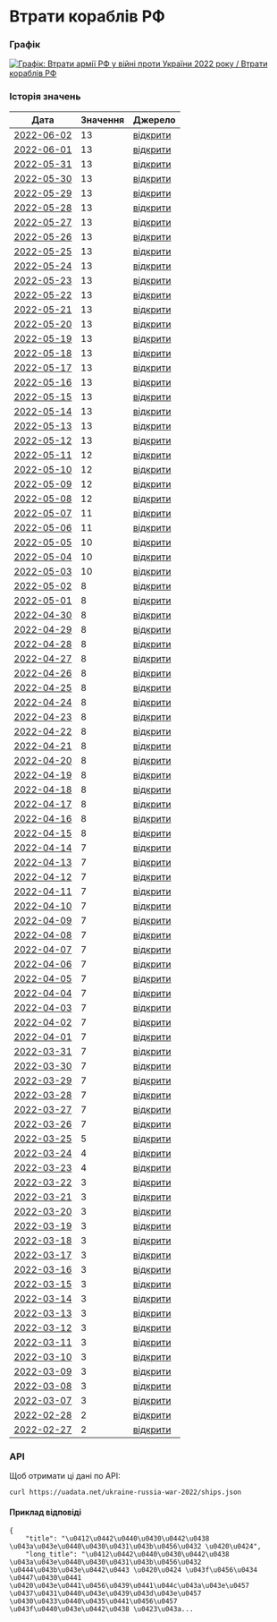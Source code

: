 # Втрати кораблів РФ
### Графік
[ ![Графік: Втрати армії РФ у війні проти України 2022 року / Втрати кораблів РФ](https://uadata.net/screen?459489&u=%2Fukraine-russia-war-2022%2Fships) ](https://uadata.net/ukraine-russia-war-2022/ships)

### Історія значень
| Дата | Значення | Джерело |
|---|---|---|
| [2022-06-02](https://uadata.net/ukraine-russia-war-2022/ships/2022-06-02+10%3A00%3A00) | 13 | [відкрити](https://facebook.com/MinistryofDefence.UA/posts/329486966030429) |
| [2022-06-01](https://uadata.net/ukraine-russia-war-2022/ships/2022-06-01+10%3A00%3A00) | 13 | [відкрити](https://facebook.com/MinistryofDefence.UA/posts/328827909429668) |
| [2022-05-31](https://uadata.net/ukraine-russia-war-2022/ships/2022-05-31+10%3A00%3A00) | 13 | [відкрити](https://facebook.com/MinistryofDefence.UA/posts/328150559497403) |
| [2022-05-30](https://uadata.net/ukraine-russia-war-2022/ships/2022-05-30+10%3A00%3A00) | 13 | [відкрити](https://facebook.com/MinistryofDefence.UA/posts/327404262905366) |
| [2022-05-29](https://uadata.net/ukraine-russia-war-2022/ships/2022-05-29+10%3A00%3A00) | 13 | [відкрити](https://facebook.com/MinistryofDefence.UA/posts/326713502974442) |
| [2022-05-28](https://uadata.net/ukraine-russia-war-2022/ships/2022-05-28+10%3A00%3A00) | 13 | [відкрити](https://facebook.com/MinistryofDefence.UA/posts/326058036373322) |
| [2022-05-27](https://uadata.net/ukraine-russia-war-2022/ships/2022-05-27+10%3A00%3A00) | 13 | [відкрити](https://facebook.com/MinistryofDefence.UA/posts/325393826439743) |
| [2022-05-26](https://uadata.net/ukraine-russia-war-2022/ships/2022-05-26+10%3A00%3A00) | 13 | [відкрити](https://facebook.com/MinistryofDefence.UA/posts/324733996505726) |
| [2022-05-25](https://uadata.net/ukraine-russia-war-2022/ships/2022-05-25+10%3A00%3A00) | 13 | [відкрити](https://facebook.com/MinistryofDefence.UA/posts/324046629907796) |
| [2022-05-24](https://uadata.net/ukraine-russia-war-2022/ships/2022-05-24+10%3A00%3A00) | 13 | [відкрити](https://facebook.com/MinistryofDefence.UA/posts/323330949979364) |
| [2022-05-23](https://uadata.net/ukraine-russia-war-2022/ships/2022-05-23+10%3A00%3A00) | 13 | [відкрити](https://facebook.com/MinistryofDefence.UA/posts/322634696715656) |
| [2022-05-22](https://uadata.net/ukraine-russia-war-2022/ships/2022-05-22+10%3A00%3A00) | 13 | [відкрити](https://facebook.com/MinistryofDefence.UA/posts/322008163444976) |
| [2022-05-21](https://uadata.net/ukraine-russia-war-2022/ships/2022-05-21+10%3A00%3A00) | 13 | [відкрити](https://facebook.com/MinistryofDefence.UA/posts/321331463512646) |
| [2022-05-20](https://uadata.net/ukraine-russia-war-2022/ships/2022-05-20+10%3A00%3A00) | 13 | [відкрити](https://facebook.com/MinistryofDefence.UA/posts/320544770257982) |
| [2022-05-19](https://uadata.net/ukraine-russia-war-2022/ships/2022-05-19+10%3A00%3A00) | 13 | [відкрити](https://facebook.com/MinistryofDefence.UA/posts/319793926999733) |
| [2022-05-18](https://uadata.net/ukraine-russia-war-2022/ships/2022-05-18+10%3A00%3A00) | 13 | [відкрити](https://facebook.com/MinistryofDefence.UA/posts/319083897070736) |
| [2022-05-17](https://uadata.net/ukraine-russia-war-2022/ships/2022-05-17+10%3A00%3A00) | 13 | [відкрити](https://facebook.com/MinistryofDefence.UA/posts/318439933801799) |
| [2022-05-16](https://uadata.net/ukraine-russia-war-2022/ships/2022-05-16+10%3A00%3A00) | 13 | [відкрити](https://facebook.com/MinistryofDefence.UA/posts/317778330534626) |
| [2022-05-15](https://uadata.net/ukraine-russia-war-2022/ships/2022-05-15+10%3A00%3A00) | 13 | [відкрити](https://facebook.com/MinistryofDefence.UA/posts/317094773936315) |
| [2022-05-14](https://uadata.net/ukraine-russia-war-2022/ships/2022-05-14+10%3A00%3A00) | 13 | [відкрити](https://facebook.com/MinistryofDefence.UA/posts/316369680675491) |
| [2022-05-13](https://uadata.net/ukraine-russia-war-2022/ships/2022-05-13+10%3A00%3A00) | 13 | [відкрити](https://facebook.com/MinistryofDefence.UA/posts/315711300741329) |
| [2022-05-12](https://uadata.net/ukraine-russia-war-2022/ships/2022-05-12+10%3A00%3A00) | 13 | [відкрити](https://facebook.com/MinistryofDefence.UA/posts/314996720812787) |
| [2022-05-11](https://uadata.net/ukraine-russia-war-2022/ships/2022-05-11+10%3A00%3A00) | 12 | [відкрити](https://facebook.com/MinistryofDefence.UA/posts/314314167547709) |
| [2022-05-10](https://uadata.net/ukraine-russia-war-2022/ships/2022-05-10+10%3A00%3A00) | 12 | [відкрити](https://facebook.com/MinistryofDefence.UA/posts/313657950946664) |
| [2022-05-09](https://uadata.net/ukraine-russia-war-2022/ships/2022-05-09+10%3A00%3A00) | 12 | [відкрити](https://facebook.com/MinistryofDefence.UA/posts/312957104350082) |
| [2022-05-08](https://uadata.net/ukraine-russia-war-2022/ships/2022-05-08+10%3A00%3A00) | 12 | [відкрити](https://facebook.com/MinistryofDefence.UA/posts/312266117752514) |
| [2022-05-07](https://uadata.net/ukraine-russia-war-2022/ships/2022-05-07+10%3A00%3A00) | 11 | [відкрити](https://facebook.com/MinistryofDefence.UA/posts/311505637828562) |
| [2022-05-06](https://uadata.net/ukraine-russia-war-2022/ships/2022-05-06+10%3A00%3A00) | 11 | [відкрити](https://facebook.com/MinistryofDefence.UA/posts/310870337892092) |
| [2022-05-05](https://uadata.net/ukraine-russia-war-2022/ships/2022-05-05+10%3A00%3A00) | 10 | [відкрити](https://facebook.com/MinistryofDefence.UA/posts/310162501296209) |
| [2022-05-04](https://uadata.net/ukraine-russia-war-2022/ships/2022-05-04+10%3A00%3A00) | 10 | [відкрити](https://facebook.com/MinistryofDefence.UA/posts/309397948039331) |
| [2022-05-03](https://uadata.net/ukraine-russia-war-2022/ships/2022-05-03+10%3A00%3A00) | 10 | [відкрити](https://facebook.com/MinistryofDefence.UA/posts/308718208107305) |
| [2022-05-02](https://uadata.net/ukraine-russia-war-2022/ships/2022-05-02+10%3A00%3A00) | 8 | [відкрити](https://facebook.com/MinistryofDefence.UA/posts/308007821511677) |
| [2022-05-01](https://uadata.net/ukraine-russia-war-2022/ships/2022-05-01+10%3A00%3A00) | 8 | [відкрити](https://facebook.com/MinistryofDefence.UA/posts/307336598245466) |
| [2022-04-30](https://uadata.net/ukraine-russia-war-2022/ships/2022-04-30+10%3A00%3A00) | 8 | [відкрити](https://facebook.com/MinistryofDefence.UA/posts/306657248313401) |
| [2022-04-29](https://uadata.net/ukraine-russia-war-2022/ships/2022-04-29+10%3A00%3A00) | 8 | [відкрити](https://facebook.com/MinistryofDefence.UA/posts/305998248379301) |
| [2022-04-28](https://uadata.net/ukraine-russia-war-2022/ships/2022-04-28+10%3A00%3A00) | 8 | [відкрити](https://facebook.com/MinistryofDefence.UA/posts/305388231773636) |
| [2022-04-27](https://uadata.net/ukraine-russia-war-2022/ships/2022-04-27+10%3A00%3A00) | 8 | [відкрити](https://facebook.com/MinistryofDefence.UA/posts/304771771835282) |
| [2022-04-26](https://uadata.net/ukraine-russia-war-2022/ships/2022-04-26+10%3A00%3A00) | 8 | [відкрити](https://facebook.com/MinistryofDefence.UA/posts/304091018570024) |
| [2022-04-25](https://uadata.net/ukraine-russia-war-2022/ships/2022-04-25+10%3A00%3A00) | 8 | [відкрити](https://facebook.com/MinistryofDefence.UA/posts/303418051970654) |
| [2022-04-24](https://uadata.net/ukraine-russia-war-2022/ships/2022-04-24+10%3A00%3A00) | 8 | [відкрити](https://facebook.com/MinistryofDefence.UA/posts/302477642064695) |
| [2022-04-23](https://uadata.net/ukraine-russia-war-2022/ships/2022-04-23+10%3A00%3A00) | 8 | [відкрити](https://facebook.com/MinistryofDefence.UA/posts/301832242129235) |
| [2022-04-22](https://uadata.net/ukraine-russia-war-2022/ships/2022-04-22+10%3A00%3A00) | 8 | [відкрити](https://facebook.com/MinistryofDefence.UA/posts/301182535527539) |
| [2022-04-21](https://uadata.net/ukraine-russia-war-2022/ships/2022-04-21+10%3A00%3A00) | 8 | [відкрити](https://facebook.com/MinistryofDefence.UA/posts/300545655591227) |
| [2022-04-20](https://uadata.net/ukraine-russia-war-2022/ships/2022-04-20+10%3A00%3A00) | 8 | [відкрити](https://facebook.com/MinistryofDefence.UA/posts/299900388989087) |
| [2022-04-19](https://uadata.net/ukraine-russia-war-2022/ships/2022-04-19+10%3A00%3A00) | 8 | [відкрити](https://facebook.com/MinistryofDefence.UA/posts/299215549057571) |
| [2022-04-18](https://uadata.net/ukraine-russia-war-2022/ships/2022-04-18+10%3A00%3A00) | 8 | [відкрити](https://facebook.com/MinistryofDefence.UA/posts/298624602449999) |
| [2022-04-17](https://uadata.net/ukraine-russia-war-2022/ships/2022-04-17+10%3A00%3A00) | 8 | [відкрити](https://facebook.com/MinistryofDefence.UA/posts/297941089185017) |
| [2022-04-16](https://uadata.net/ukraine-russia-war-2022/ships/2022-04-16+10%3A00%3A00) | 8 | [відкрити](https://facebook.com/MinistryofDefence.UA/posts/297315529247573) |
| [2022-04-15](https://uadata.net/ukraine-russia-war-2022/ships/2022-04-15+10%3A00%3A00) | 8 | [відкрити](https://facebook.com/MinistryofDefence.UA/posts/296662599312866) |
| [2022-04-14](https://uadata.net/ukraine-russia-war-2022/ships/2022-04-14+10%3A00%3A00) | 7 | [відкрити](https://www.mil.gov.ua/news/2022/04/14/za-pyatdesyat-dniv-povnomasshtabnoi-zbrojnoi-agresii-vtrati-rosijskih-okupantiv-stanovlyat-19900-osib-ta-ponad-360-artilerijskih-sistem-%E2%80%93-generalnij-shtab-zs-ukraini/) |
| [2022-04-13](https://uadata.net/ukraine-russia-war-2022/ships/2022-04-13+10%3A00%3A00) | 7 | [відкрити](https://www.mil.gov.ua/news/2022/04/13/za-sim-tizhniv-vijni-vtrati-rosijskih-okupantiv-stanovlyat-majzhe-2000-bojovih-bronovanih-mashin-znishheno-ponad-730-tankiv-%E2%80%93-generalnij-shtab-zs-ukraini/) |
| [2022-04-12](https://uadata.net/ukraine-russia-war-2022/ships/2022-04-12+12%3A20%3A08) | 7 | [відкрити](https://www.mil.gov.ua/news/2022/04/12/vtrati-rosijskih-okupantiv-stanovlyat-157-litakiv-140-vertolotiv-znishheno-ponad-110-rszv-voroga-%E2%80%93-generalnij-shtab-zs-ukraini/) |
| [2022-04-11](https://uadata.net/ukraine-russia-war-2022/ships/2022-04-11+10%3A00%3A00) | 7 | [відкрити](https://www.mil.gov.ua/news/2022/04/11/vid-pochatku-povnomasshtabnoi-vijni-proti-ukraini-rosiya-vtratila-vzhe-19500-osib-ta-ponad-1900-bojovih-bronovanih-mashin-%E2%80%92-generalnij-shtab-zs-ukraini/) |
| [2022-04-10](https://uadata.net/ukraine-russia-war-2022/ships/2022-04-10+10%3A00%3A00) | 7 | [відкрити](https://www.mil.gov.ua/news/2022/04/10/vtrati-rosijskih-okupantiv-stanovlyat-majzhe-290-litakiv-ta-vertolotiv-znishheno-ponad-720-tankiv-voroga-%E2%80%93-generalnij-shtab-zs-ukraini/) |
| [2022-04-09](https://uadata.net/ukraine-russia-war-2022/ships/2022-04-09+10%3A00%3A00) | 7 | [відкрити](https://www.mil.gov.ua/news/2022/04/09/vid-pochatku-povnomasshtabnoi-vijni-proti-ukraini-rosiya-vtratila-vzhe-ponad-19-000-osib-ta-zagalom-majzhe-5-000-odinicz-ovt-%E2%80%92-generalnij-shtab-zs-ukraini/) |
| [2022-04-08](https://uadata.net/ukraine-russia-war-2022/ships/2022-04-08+10%3A00%3A00) | 7 | [відкрити](https://www.facebook.com/100069092624537/posts/290383523274733/) |
| [2022-04-07](https://uadata.net/ukraine-russia-war-2022/ships/2022-04-07+10%3A00%3A00) | 7 | [відкрити](https://www.facebook.com/GeneralStaff.ua/posts/289635890016163) |
| [2022-04-06](https://uadata.net/ukraine-russia-war-2022/ships/2022-04-06+10%3A00%3A00) | 7 | [відкрити](https://www.mil.gov.ua/news/2022/04/06/za-shist-tizhniv-vijni-vtrati-rosijskih-okupantiv-stanovlyat-150-litakiv-135-vertolotiv-znishheno-majzhe-700-tankiv-%E2%80%93-generalnij-shtab-zs-ukraini/) |
| [2022-04-05](https://uadata.net/ukraine-russia-war-2022/ships/2022-04-05+10%3A00%3A00) | 7 | [відкрити](https://www.mil.gov.ua/news/2022/04/05/vid-pochatku-povnomasshtabnoi-vijni-proti-ukraini-rosiya-vtratila-vzhe-18-500-osib-ta-ponad-280-litakiv-i-vertolotiv-%E2%80%92-generalnij-shtab-zs-ukraini/) |
| [2022-04-04](https://uadata.net/ukraine-russia-war-2022/ships/2022-04-04+10%3A00%3A00) | 7 | [відкрити](https://www.mil.gov.ua/news/2022/04/04/vtrati-rosijskih-okupantiv-stanovlyat-majzhe-650-tankiv-znishheno-330-odinicz-vorozhih-artilerijskih-sistem-%E2%80%93-generalnij-shtab-zs-ukraini/) |
| [2022-04-03](https://uadata.net/ukraine-russia-war-2022/ships/2022-04-03+10%3A00%3A00) | 7 | [відкрити](https://www.mil.gov.ua/news/2022/04/03/vid-pochatku-povnomasshtabnoi-vijni-proti-ukraini-rosiya-vtratila-vzhe-18-000-osib-ta-majzhe-4700-odinicz-ovt-%E2%80%92-generalnij-shtab-zs-ukraini/) |
| [2022-04-02](https://uadata.net/ukraine-russia-war-2022/ships/2022-04-02+10%3A00%3A00) | 7 | [відкрити](https://www.mil.gov.ua/news/2022/04/02/vtrati-rosijskih-okupantiv-stanovlyat-majzhe-280-litakiv-ta-gelikopteriv-znishheno-100-odinicz-vorozhih-rszv-%E2%80%93-generalnij-shtab-zs-ukraini/) |
| [2022-04-01](https://uadata.net/ukraine-russia-war-2022/ships/2022-04-01+10%3A00%3A00) | 7 | [відкрити](https://www.mil.gov.ua/news/2022/04/01/vid-pochatku-povnomasshtabnoi-vijni-proti-ukraini-rosiya-vtratila-vzhe-143-litaki-ta-625-tankiv-%E2%80%93-generalnij-shtab-zs-ukraini/) |
| [2022-03-31](https://uadata.net/ukraine-russia-war-2022/ships/2022-03-31+10%3A00%3A00) | 7 | [відкрити](https://www.mil.gov.ua/news/2022/03/31/za-pyat-tizhniv-vijni-vtrati-rosijskih-okupantiv-stanovlyat-17500-osib-znishheno-ponad-600-tankiv-ta-bilshe-1700-bojovih-bronovanih-mashin-%E2%80%93-generalnij-shtab-zs-ukraini/) |
| [2022-03-30](https://uadata.net/ukraine-russia-war-2022/ships/2022-03-30+10%3A00%3A00) | 7 | [відкрити](https://www.mil.gov.ua/news/2022/03/30/vid-pochatku-povnomasshtabnoi-vijni-proti-ukraini-rosiya-vtratila-17-300-osib-ta-ponad-260-litakiv-i-gelikopteriv-%E2%80%93-generalnij-shtab-zs-ukraini/) |
| [2022-03-29](https://uadata.net/ukraine-russia-war-2022/ships/2022-03-29+10%3A00%3A00) | 7 | [відкрити](https://www.mil.gov.ua/news/2022/03/29/vtrati-rosijskih-okupantiv-stanovlyat-majzhe-100-rszv-znishheno-zagalom-ponad-4300-odinicz-vorozhogo-ovt-%E2%80%93-generalnij-shtab-zs-ukraini/) |
| [2022-03-28](https://uadata.net/ukraine-russia-war-2022/ships/2022-03-28+10%3A00%3A00) | 7 | [відкрити](https://www.mil.gov.ua/news/2022/03/28/vid-pochatku-povnomasshtabnoi-vijni-proti-ukraini-rosiya-vtratila-blizko-17-000-osib-ta-250-litakiv-i-vertolotiv-%E2%80%93-generalnij-shtab-zs-ukraini/) |
| [2022-03-27](https://uadata.net/ukraine-russia-war-2022/ships/2022-03-27+10%3A00%3A00) | 7 | [відкрити](https://www.mil.gov.ua/news/2022/03/27/vtrati-rosijskih-okupantiv-stanovlyat-majzhe-600-tankiv-znishheno-ponad-1650-vorozhih-bojovih-bronovanih-mashin-%E2%80%93-generalnij-shtab-zs-ukraini/) |
| [2022-03-26](https://uadata.net/ukraine-russia-war-2022/ships/2022-03-26+10%3A00%3A00) | 7 | [відкрити](https://www.mil.gov.ua/news/2022/03/26/vid-pochatku-povnomasshtabnoi-vijni-proti-ukraini-rosiya-vtratila-blizko-16-400-osib-ta-ponad-240-litakiv-i-gelikopteriv-%E2%80%93-generalnij-shtab-zs-ukraini/) |
| [2022-03-25](https://uadata.net/ukraine-russia-war-2022/ships/2022-03-25+10%3A00%3A00) | 5 | [відкрити](https://www.mil.gov.ua/news/2022/03/25/vtrati-rosijskih-okupantiv-stanovlyat-priblizno-16-100-osib-znishheno-ponad-4000-odinicz-vorozhogo-ovt-%E2%80%93-generalnij-shtab-zs-ukraini/) |
| [2022-03-24](https://uadata.net/ukraine-russia-war-2022/ships/2022-03-24+10%3A00%3A00) | 4 | [відкрити](https://www.mil.gov.ua/news/2022/03/24/za-misyacz-vijni-proti-ukraini-rosiya-vtratila-majzhe-16-000-osib-ponad-230-litakiv-i-gelikopteriv-ta-4-korabli-j-kateri-%E2%80%93-generalnij-shtab-zs-ukraini/) |
| [2022-03-23](https://uadata.net/ukraine-russia-war-2022/ships/2022-03-23+10%3A00%3A00) | 4 | [відкрити](https://www.mil.gov.ua/news/2022/03/23/vtrati-rosijskih-okupantiv-stanovlyat-priblizno-15-600-osib-znishheno-ponad-3850-odinicz-vorozhogo-ovt-%E2%80%93-generalnij-shtab-zs-ukraini/) |
| [2022-03-22](https://uadata.net/ukraine-russia-war-2022/ships/2022-03-22+10%3A00%3A00) | 3 | [відкрити](https://www.mil.gov.ua/news/2022/03/22/vid-pochatku-povnomasshtabnoi-vijni-proti-ukraini-rosiya-vtratila-blizko-15-300-osib-ta-ponad-220-litakiv-i-gelikopteriv-%E2%80%93-generalnij-shtab-zs-ukraini/) |
| [2022-03-21](https://uadata.net/ukraine-russia-war-2022/ships/2022-03-21+10%3A00%3A00) | 3 | [відкрити](https://www.mil.gov.ua/news/2022/03/21/vtrati-rosijskih-okupantiv-stanovlyat-15-000-osib-znishheno-majzhe-500-vorozhih-tankiv-%E2%80%93-generalnij-shtab-zs-ukraini/) |
| [2022-03-20](https://uadata.net/ukraine-russia-war-2022/ships/2022-03-20+10%3A00%3A00) | 3 | [відкрити](https://www.mil.gov.ua/news/2022/03/20/vid-pochatku-povnomasshtabnoi-vijni-proti-ukraini-rosiya-vtratila-blizko-14-700-osib-ta-ponad-3500-odinicz-ovt-%E2%80%93-generalnij-shtab-zs-ukraini/) |
| [2022-03-19](https://uadata.net/ukraine-russia-war-2022/ships/2022-03-19+10%3A00%3A00) | 3 | [відкрити](https://www.mil.gov.ua/news/2022/03/19/vtrati-rosijskih-okupantiv-stanovlyat-majzhe-3500-odinicz-ovt-znishheno-210-litakiv-i-vertolotiv-%E2%80%93-generalnij-shtab-zs-ukraini/) |
| [2022-03-18](https://uadata.net/ukraine-russia-war-2022/ships/2022-03-18+10%3A00%3A00) | 3 | [відкрити](https://www.mil.gov.ua/news/2022/03/18/vid-pochatku-povnomasshtabnoi-vijni-proti-ukraini-rosiya-vtratila-blizko-14-200-osib-ta-ponad-200-litakiv-i-vertolotiv-%E2%80%93-generalnij-shtab-zs-ukraini/) |
| [2022-03-17](https://uadata.net/ukraine-russia-war-2022/ships/2022-03-17+10%3A00%3A00) | 3 | [відкрити](https://www.mil.gov.ua/news/2022/03/17/vtrati-rosijskih-okupantiv-stanovlyat-ponad-190-litakiv-i-vertolotiv-znishheno-bilshe-440-vorozhih-tankiv-%E2%80%93-generalnij-shtab-zs-ukraini/) |
| [2022-03-16](https://uadata.net/ukraine-russia-war-2022/ships/2022-03-16+10%3A00%3A00) | 3 | [відкрити](https://www.mil.gov.ua/news/2022/03/16/za-tri-tizhni-povnomasshtabnoi-vijni-proti-ukraini-rosiya-vtratila-majzhe-14-000-osib-ta-ponad-3200-odinicz-ovt-%E2%80%93-generalnij-shtab-zs-ukraini/) |
| [2022-03-15](https://uadata.net/ukraine-russia-war-2022/ships/2022-03-15+10%3A00%3A00) | 3 | [відкрити](https://www.mil.gov.ua/news/2022/03/15/vid-pochatku-povnomasshtabnoi-vijni-proti-ukraini-rosiya-vtratila-ponad-13-500-osib-ta-bilshe-2800-odinicz-ovt-%E2%80%93-generalnij-shtab-zs-ukraini/) |
| [2022-03-14](https://uadata.net/ukraine-russia-war-2022/ships/2022-03-14+10%3A00%3A00) | 3 | [відкрити](https://www.mil.gov.ua/news/2022/03/14/vtrati-rosijskih-okupantiv-stanovlyat-ponad-12-000-osib-znishheno-majzhe-400-vorozhih-tankiv-%E2%80%93-generalnij-shtab-zs-ukraini/) |
| [2022-03-13](https://uadata.net/ukraine-russia-war-2022/ships/2022-03-13+10%3A00%3A00) | 3 | [відкрити](https://www.mil.gov.ua/news/2022/03/13/vid-pochatku-povnomasshtabnoi-vijni-proti-ukraini-rosiya-vtratila-160-litakiv-i-vertolotiv-ta-ponad-2600-odinicz-ovt-%E2%80%93-generalnij-shtab-zs-ukraini/) |
| [2022-03-12](https://uadata.net/ukraine-russia-war-2022/ships/2022-03-12+10%3A00%3A00) | 3 | [відкрити](https://www.mil.gov.ua/news/2022/03/12/bojovi-vtrati-protivnika-na-17-j-den-rosijskogo-voennogo-vtorgnennya-v-ukrainu/) |
| [2022-03-11](https://uadata.net/ukraine-russia-war-2022/ships/2022-03-11+10%3A00%3A00) | 3 | [відкрити](https://www.mil.gov.ua/news/2022/03/11/vid-pochatku-povnomasshtabnoi-vijni-proti-ukraini-rosiya-vtratila-140-litakiv-ta-gelikopteriv-%E2%80%93-generalnij-shtab-zs-ukraini/) |
| [2022-03-10](https://uadata.net/ukraine-russia-war-2022/ships/2022-03-10+10%3A00%3A00) | 3 | [відкрити](https://www.mil.gov.ua/news/2022/03/10/vtrati-rosijskih-okupantiv-stanovlyat-ponad-12-000-osib-znishheno-majzhe-2400-odinicz-vorozhogo-ozbroennya-i-vijskovoi-tehniki-%E2%80%93-generalnij-shtab-zs-ukraini/) |
| [2022-03-09](https://uadata.net/ukraine-russia-war-2022/ships/2022-03-09+10%3A00%3A00) | 3 | [відкрити](https://www.mil.gov.ua/news/2022/03/09/vtrati-rosijskih-okupantiv-stanovlyat-ponad-12-000-osib-znishheno-130-vorozhih-litakiv-ta-vertolotiv-%E2%80%93-generalnij-shtab-zs-ukraini/) |
| [2022-03-08](https://uadata.net/ukraine-russia-war-2022/ships/2022-03-08+10%3A00%3A00) | 3 | [відкрити](https://www.mil.gov.ua/news/2022/03/08/vtrati-rosijskih-okupantiv-stanovlyat-ponad-12-000-osib-znishheno-bilshe-300-vorozhih-tankiv-%E2%80%93-generalnij-shtab-zs-ukraini/) |
| [2022-03-07](https://uadata.net/ukraine-russia-war-2022/ships/2022-03-07+10%3A00%3A00) | 3 | [відкрити](https://www.mil.gov.ua/news/2022/03/07/vtrati-rosijskih-okupantiv-stanovlyat-ponad-11-000-osib-znishheno-bilshe-110-litakiv-ta-vertolotiv-%E2%80%93-generalnij-shtab-zs-ukraini/) |
| [2022-02-28](https://uadata.net/ukraine-russia-war-2022/ships/2022-02-28+10%3A00%3A00) | 2 | [відкрити](https://www.mil.gov.ua/news/2022/02/28/sumarni-orientovni-vtrati-voroga-za-chotiri-dobi-zagarbniczkoi-vijni-rosijskoi-federaczii-v-ukraini/) |
| [2022-02-27](https://uadata.net/ukraine-russia-war-2022/ships/2022-02-27+10%3A00%3A00) | 2 | [відкрити](https://www.mil.gov.ua/news/2022/02/27/sumarni-orientovni-vtrati-voroga-za-tri-poperedni-dobi-(24-26-lyutogo)-zagarbniczkoi-vijni-rosijskoi-federaczii-v-ukraini/) |
### API
Щоб отримати ці дані по API:
```
curl https://uadata.net/ukraine-russia-war-2022/ships.json
```
#### Приклад відповіді 
```
{
    "title": "\u0412\u0442\u0440\u0430\u0442\u0438 \u043a\u043e\u0440\u0430\u0431\u043b\u0456\u0432 \u0420\u0424",
    "long_title": "\u0412\u0442\u0440\u0430\u0442\u0438 \u043a\u043e\u0440\u0430\u0431\u043b\u0456\u0432 \u0444\u043b\u043e\u0442\u0443 \u0420\u0424 \u043f\u0456\u0434 \u0447\u0430\u0441 \u0420\u043e\u0441\u0456\u0439\u0441\u044c\u043a\u043e\u0457 \u0437\u0431\u0440\u043e\u0439\u043d\u043e\u0457 \u0430\u0433\u0440\u0435\u0441\u0456\u0457 \u043f\u0440\u043e\u0442\u0438 \u0423\u043a...
```